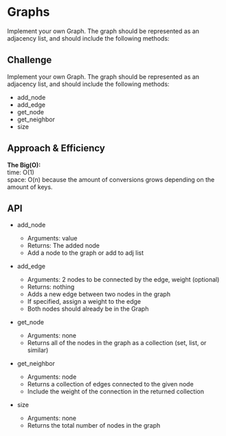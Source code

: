 # Graphs
Implement your own Graph. The graph should be represented as an adjacency list, and should include the following methods:

## Challenge
Implement your own Graph. The graph should be represented as an adjacency list, and should include the following methods:

- add_node
- add_edge
- get_node
- get_neighbor
- size
## Approach & Efficiency
**The Big(O):** <br> 
time: O(1) <br>
space: O(n) because the amount of conversions grows depending on the amount of keys.


## API
- add_node
     - Arguments: value
     - Returns: The added node
     - Add a node to the graph or add to adj list

- add_edge
     - Arguments: 2 nodes to be connected by the edge, weight (optional)
     - Returns: nothing
     - Adds a new edge between two nodes in the graph
     - If specified, assign a weight to the edge
     - Both nodes should already be in the Graph

- get_node
     - Arguments: none
     - Returns all of the nodes in the graph as a collection (set, list, or similar)

- get_neighbor
     - Arguments: node
     - Returns a collection of edges connected to the given node
     - Include the weight of the connection in the returned collection

- size
     - Arguments: none
     - Returns the total number of nodes in the graph


